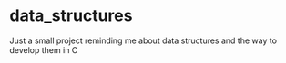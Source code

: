 # data_structures
Just a small project reminding me about data structures and the way to develop them in C
